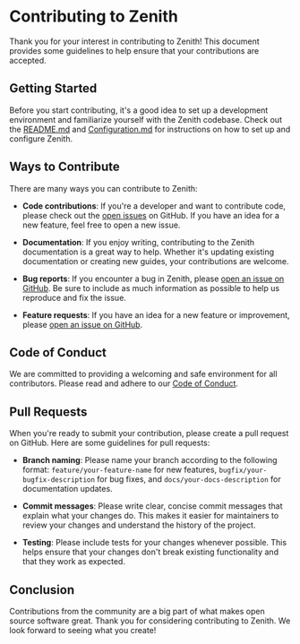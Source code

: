 # Contributing to Zenith

Thank you for your interest in contributing to Zenith! This document provides some guidelines to help ensure that your contributions are accepted.

## Getting Started

Before you start contributing, it's a good idea to set up a development environment and familiarize yourself with the Zenith codebase. Check out the [README.md](README.md) and [Configuration.md](Configuration.md) for instructions on how to set up and configure Zenith.

## Ways to Contribute

There are many ways you can contribute to Zenith:

- **Code contributions**: If you're a developer and want to contribute code, please check out the [open issues](https://github.com/Ryan-Rudd/Zenith/issues) on GitHub. If you have an idea for a new feature, feel free to open a new issue.

- **Documentation**: If you enjoy writing, contributing to the Zenith documentation is a great way to help. Whether it's updating existing documentation or creating new guides, your contributions are welcome.

- **Bug reports**: If you encounter a bug in Zenith, please [open an issue on GitHub](https://github.com/Ryan-Rudd/Zenith/issues). Be sure to include as much information as possible to help us reproduce and fix the issue.

- **Feature requests**: If you have an idea for a new feature or improvement, please [open an issue on GitHub](https://github.com/Ryan-Rudd/Zenith/issues).

## Code of Conduct

We are committed to providing a welcoming and safe environment for all contributors. Please read and adhere to our [Code of Conduct](Code_of_Conduct.md).

## Pull Requests

When you're ready to submit your contribution, please create a pull request on GitHub. Here are some guidelines for pull requests:

- **Branch naming**: Please name your branch according to the following format: `feature/your-feature-name` for new features, `bugfix/your-bugfix-description` for bug fixes, and `docs/your-docs-description` for documentation updates.

- **Commit messages**: Please write clear, concise commit messages that explain what your changes do. This makes it easier for maintainers to review your changes and understand the history of the project.

- **Testing**: Please include tests for your changes whenever possible. This helps ensure that your changes don't break existing functionality and that they work as expected.

## Conclusion

Contributions from the community are a big part of what makes open source software great. Thank you for considering contributing to Zenith. We look forward to seeing what you create!
